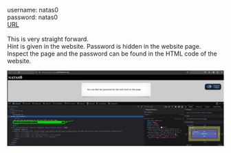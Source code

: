 username: natas0 <br>
password: natas0 <br>
[URL](http://natas0.natas.labs.overthewire.org) <br>
<br>
This is very straight forward. <br>
Hint is given in the website. Password is hidden in the website page. <br>
Inspect the page and the password can be found in the HTML code of the website. <br>

![level0](https://github.com/Johnchauyu/NatasOverTheWire-writeup/blob/main/Screenshots/nataslevel0.png)
